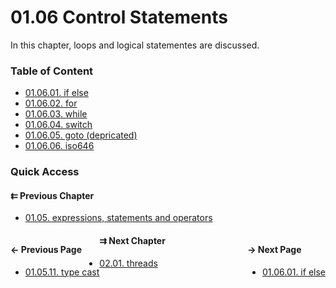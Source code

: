 # 01.06 Control Statements

In this chapter, loops and logical statementes are discussed.

### Table of Content

* [01.06.01. if else](./01.if-else.md)
* [01.06.02. for](./02.for.md)
* [01.06.03. while](./03.while.md)
* [01.06.04. switch](./04.switch.md)
* [01.06.05. goto (depricated)](./05.goto.md)
* [01.06.06. iso646](./06.iso646.md)

### Quick Access

#### &#8647; Previous Chapter

* [01.05. expressions, statements and operators](./../../01.the_basics/05.expressions_statements_operators/00.README.md)

<div class="quick_access">
<div class="previous_page" style="float:left">

#### &#8592; Previous Page

* [01.05.11. type cast](./../../01.the_basics/05.expressions_statements_operators/11.type-cast.md)

</div>
<div class="next_page" style="float:right">

#### &#8594; Next Page

* [01.06.01. if else](./../../01.the_basics/06.control_statements/01.if-else.md)

</div>
</div>

#### &#8649; Next Chapter

* [02.01. threads](./../../02.multithreading/01.threads/00.README.md)
